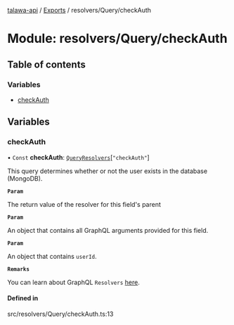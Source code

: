 [talawa-api](../README.md) / [Exports](../modules.md) / resolvers/Query/checkAuth

# Module: resolvers/Query/checkAuth

## Table of contents

### Variables

- [checkAuth](resolvers_Query_checkAuth.md#checkauth)

## Variables

### checkAuth

• `Const` **checkAuth**: [`QueryResolvers`](types_generatedGraphQLTypes.md#queryresolvers)[``"checkAuth"``]

This query determines whether or not the user exists in the database (MongoDB).

**`Param`**

The return value of the resolver for this field's parent

**`Param`**

An object that contains all GraphQL arguments provided for this field.

**`Param`**

An object that contains `userId`.

**`Remarks`**

You can learn about GraphQL `Resolvers` [here](https://www.apollographql.com/docs/apollo-server/data/resolvers/).

#### Defined in

src/resolvers/Query/checkAuth.ts:13
